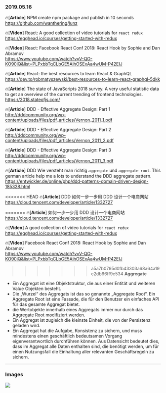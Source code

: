 ### 2019.05.16

🔥[**Article**] NPM create npm package and publish in 10 seconds <br>
<https://github.com/wanthering/lunz>

🔥[**Video**] React: A good collection of video tutorials for `react redux` <br>
<https://egghead.io/courses/getting-started-with-redux>

🔥[**Video**] React: Facebook React Conf 2018: React Hook by Sophie and Dan Abramov <br>
<https://www.youtube.com/watch?v=V-QO-KO90iQ&list=PLPxbbTqCLbGE5AihOSExAa4wUM-P42EIJ>

🔥[**Article**] React: the best resources to learn React & GraphQL <br>
<https://dev.to/robmatyszewski/best-resources-to-learn-react-graphql-5dkk>

🔥[**Article**] The state of JavaScripts 2018 survey. A very useful statistic data to get an overview of the current trending of frontend technologies. <br>
<https://2018.stateofjs.com/>

🔥[**Article**] DDD - Effective Aggregate Design: Part 1 <br>
<http://dddcommunity.org/wp-content/uploads/files/pdf_articles/Vernon_2011_1.pdf>

🔥[**Article**] DDD - Effective Aggregate Design: Part 2 <br>
<http://dddcommunity.org/wp-content/uploads/files/pdf_articles/Vernon_2011_2.pdf>

🔥[**Article**] DDD - Effective Aggregate Design: Part 3<br>
<http://dddcommunity.org/wp-content/uploads/files/pdf_articles/Vernon_2011_3.pdf>

🔥[**Article**] DDD Wie versteht man richtig `aggregate` und `aggregate root`. This german article help me a lots to understand the DDD aggregate pattern.<br>
<https://entwickler.de/online/php/ddd-patterns-domain-driven-design-185328.html>

<<<<<<< HEAD
🔥[**Article**] DDD 如何一步一步用 DDD 设计一个电商网站 <br>
<https://cloud.tencent.com/developer/article/1332727>

=======
🔥[**Article**] 如何一步一步用 DDD 设计一个电商网站 <br>
<https://cloud.tencent.com/developer/article/1332727>

🔥[**Video**] A good collection of video tutorials for `react redux` <br>
<https://egghead.io/courses/getting-started-with-redux>

🔥[**Video**] Facebook React Conf 2018: React Hook by Sophie and Dan Abramov <br>
<https://www.youtube.com/watch?v=V-QO-KO90iQ&list=PLPxbbTqCLbGE5AihOSExAa4wUM-P42EIJ>

>>>>>>> a5a7b0795d0fb43303a68a64a19c2db66ff9e534
**Aggregate**

- Ein Aggregat ist eine Objektstruktur, die aus einer Entität und weiteren Value Objekten besteht.
- Die „Wurzel“ des Aggregats ist das so genannte „Aggregate Root“. Ein Aggregate Root ist eine Fassade, die für den Benutzer ein einfaches API für das gesamte Aggregat bietet.
- die Wertobjekte innerhalb eines Aggregats immer nur durch das Aggregate Root modifiziert werden.
- Ein Aggregat ist zugleich die kleinste Einheit, die von der Persistenz geladen wird.
- Ein Aggregat hat die Aufgabe, Konsistenz zu sichern, und muss mindestens einen geschäftlich bedeutsamen Vorgang eigenverantwortlich durchführen können. Aus Datensicht bedeutet dies, dass im Aggregat alle Daten enthalten sind, die benötigt werden, um für einen Nutzungsfall die Einhaltung aller relevanten Geschäftsregeln zu sichern.

<hr>

### Images

![](https://images.unsplash.com/photo-1535365860506-d8b700079e59?ixlib=rb-1.2.1&ixid=eyJhcHBfaWQiOjEyMDd9&auto=format&fit=crop&w=1718&q=80)

